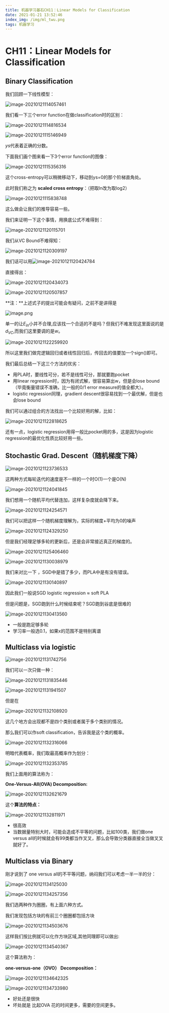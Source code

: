 ```yaml
---
title: 机器学习基石CH11：Linear Models for Classification
date: 2021-01-21 13:52:46
index_img: /img/ml_twu.png
tags: 机器学习
---
```


# CH11：Linear Models for Classification

## Binary Classification

我们回顾一下线性模型：

![image-20210121114057461](https://gitee.com/Chillstep/ChillstepPictures/raw/master/master/image-20210121114057461.png)



我们看一下三个error function在做classification时的区别：



![image-20210121114816534](https://gitee.com/Chillstep/ChillstepPictures/raw/master/master/image-20210121114816534.png)

![image-20210121115146949](https://gitee.com/Chillstep/ChillstepPictures/raw/master/master/image-20210121115146949.png)

$ys$代表着正确的分数。



下面我们画个图来看一下3个error function的图像：



![image-20210121115356316](https://gitee.com/Chillstep/ChillstepPictures/raw/master/master/image-20210121115356316.png)

这个cross-entropy可以稍微移动下，移动到ys=0的那个阶梯直角处。

此时我们称之为 **scaled cross entropy**：（把取ln改为取log2）

![image-20210121115838748](https://gitee.com/Chillstep/ChillstepPictures/raw/master/master/image-20210121115838748.png)

这么做会让我们的推导容易一些。



我们来证明一下这个事情，用换底公式不难得到：

![image-20210121120115701](https://gitee.com/Chillstep/ChillstepPictures/raw/master/master/image-20210121120115701.png)



我们从VC Bound不难得知：

![image-20210121120309197](https://gitee.com/Chillstep/ChillstepPictures/raw/master/master/image-20210121120309197.png)

我们话可以用![image-20210121120424784](https://gitee.com/Chillstep/ChillstepPictures/raw/master/master/image-20210121120424784.png)

直接得出：

![image-20210121120434073](https://gitee.com/Chillstep/ChillstepPictures/raw/master/master/image-20210121120434073.png)



![image-20210121120507857](https://gitee.com/Chillstep/ChillstepPictures/raw/master/master/image-20210121120507857.png)

**注：**上述式子的提出可能会有疑问，之前不是讲得是

![image.png](https://i.loli.net/2021/01/15/e4IbzRNaWT5p6xB.png)

单一的让$E_{in}$小并不合理,应该找一个合适的不是吗？但我们不难发现这里面说的是$d_{VC}$,而我们这里要调的是$w$。



![image-20210121122259920](https://gitee.com/Chillstep/ChillstepPictures/raw/master/master/image-20210121122259920.png)

所以这里我们做完逻辑回归或者线性回归后，传回去的值要加一个sign()即可。

我们最后总结一下这三个方法的优劣：

- 用PLA时，要线性可分，若不是线性可分，那就要跑pocket
- 用linear regression时，因为有闭式解，很容易算出w，但是会lose bound（毕竟衡量错误不准确，比一般的0/1 error measure的值全都大）。
- logistic regression同理，gradient descent很容易找到一个最优解，但是也会lose bound



我们可以通过组合的方法找出一个比较好用的解，比如：

![image-20210121122818625](https://gitee.com/Chillstep/ChillstepPictures/raw/master/master/image-20210121122818625.png)



还有一点，logistic regression用得一般比pocket用的多，这是因为logistic regression的最优化性质比较好用一些。



## Stochastic Grad. Descent（随机梯度下降）

![image-20210121123736533](https://gitee.com/Chillstep/ChillstepPictures/raw/master/master/image-20210121123736533.png)

这两种方式每轮迭代的速度是不一样的一个时O(1)一个是O(N)

![image-20210121124041845](https://gitee.com/Chillstep/ChillstepPictures/raw/master/master/image-20210121124041845.png)

我们想用一个随机平均代替连加，这样复杂度就会降下来。

![image-20210121124254571](https://gitee.com/Chillstep/ChillstepPictures/raw/master/master/image-20210121124254571.png)



我们可以把这样一个随机梯度理解为，实际的梯度+平均为0的噪声

![image-20210121124329250](https://gitee.com/Chillstep/ChillstepPictures/raw/master/master/image-20210121124329250.png)

但是我们经理足够多轮的更新后，还是会非常接近真正的梯度的。

![image-20210121125406460](https://gitee.com/Chillstep/ChillstepPictures/raw/master/master/image-20210121125406460.png)



![image-20210121130038979](https://gitee.com/Chillstep/ChillstepPictures/raw/master/master/image-20210121130038979.png)

我们来对比一下 ，SGD中是错了多少，而PLA中是有没有错误。

![image-20210121130140897](https://gitee.com/Chillstep/ChillstepPictures/raw/master/master/image-20210121130140897.png)

因此我们一般说SGD logistic regression ≈ soft PLA



但是问题是，SGD跑到什么时候结束呢？SGD跑到谷底是很难的

![image-20210121130413560](https://gitee.com/Chillstep/ChillstepPictures/raw/master/master/image-20210121130413560.png)

- 一般是跑足够多轮
- 学习率一般选0.1，如果x的范围不是特别离谱



## Multiclass via logistic

![image-20210121131742756](https://gitee.com/Chillstep/ChillstepPictures/raw/master/master/image-20210121131742756.png)



我们可以一次只做一种：

![image-20210121131835446](https://gitee.com/Chillstep/ChillstepPictures/raw/master/master/image-20210121131835446.png)

![image-20210121131941507](https://gitee.com/Chillstep/ChillstepPictures/raw/master/master/image-20210121131941507.png)

但是在

![image-20210121132108920](https://gitee.com/Chillstep/ChillstepPictures/raw/master/master/image-20210121132108920.png)

这几个地方会出现都不是四个类别或者属于多个类别的情况。

那么我们可以作soft classification，告诉我是这个类的概率。

![image-20210121132316066](https://gitee.com/Chillstep/ChillstepPictures/raw/master/master/image-20210121132316066.png)

明暗代表概率，我们取最高概率作为划分：

![image-20210121132353785](https://gitee.com/Chillstep/ChillstepPictures/raw/master/master/image-20210121132353785.png)



我们上面用的算法称为：

**One-Versus-All(OVA) Decomposition:**

![image-20210121132621679](https://gitee.com/Chillstep/ChillstepPictures/raw/master/master/image-20210121132621679.png)

这个**算法的特点：**

![image-20210121132811971](https://gitee.com/Chillstep/ChillstepPictures/raw/master/master/image-20210121132811971.png)

- 很高效
- 当数据量特别大时，可能会造成不平等的问题，比如100类，我们做one versus all的时候就会有99类都当作叉叉，那么会导致分类器直接全当做叉叉就好了。



## Multiclass via Binary

刚才说到了 one versus all的不平等问题，纳闷我们可以考虑一半一半的分：

![image-20210121134125030](https://gitee.com/Chillstep/ChillstepPictures/raw/master/master/image-20210121134125030.png)



![image-20210121134257356](https://gitee.com/Chillstep/ChillstepPictures/raw/master/master/image-20210121134257356.png)

我们选两种作为圈圈，有上面六种方式。

我们发现包括方块的有前三个圈圈都包括方块



![image-20210121134503676](https://gitee.com/Chillstep/ChillstepPictures/raw/master/master/image-20210121134503676.png)

这样我们按比例就可以化作方块区域,其他同理即可以做出:

![image-20210121134540367](https://gitee.com/Chillstep/ChillstepPictures/raw/master/master/image-20210121134540367.png)

这个算法称为：

**one-versus-one（OVO） Decomposition：**

![image-20210121134642325](https://gitee.com/Chillstep/ChillstepPictures/raw/master/master/image-20210121134642325.png)





![image-20210121134733980](https://gitee.com/Chillstep/ChillstepPictures/raw/master/master/image-20210121134733980.png)

- 好处还是很快
- 坏处就是 比起OVA 花的时间更多，需要的空间更多。

